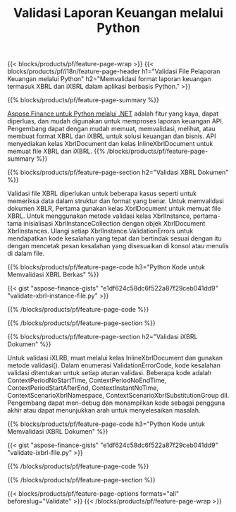 ﻿---
title: Validasi Laporan Keuangan melalui Python
url: /id/python-net/validate/
description:  Python kode untuk memvalidasi laporan keuangan dalam file XBRL dan iXBRL melalui perpustakaan Python.
---
{{< blocks/products/pf/feature-page-wrap >}}
{{< blocks/products/pf/i18n/feature-page-header h1="Validasi File Pelaporan Keuangan melalui Python" h2="Memvalidasi format laporan keuangan termasuk XBRL dan iXBRL dalam aplikasi berbasis Python." >}}

{{% blocks/products/pf/feature-page-summary %}}

[Aspose.Finance untuk Python melalui .NET](https://products.aspose.com/finance/python-net/) adalah fitur yang kaya, dapat diperluas, dan mudah digunakan untuk memproses laporan keuangan API. Pengembang dapat dengan mudah memuat, memvalidasi, melihat, atau membuat format XBRL dan iXBRL untuk solusi keuangan dan bisnis. API menyediakan kelas XbrlDocument dan kelas InlineXbrlDocument untuk memuat file XBRL dan iXBRL.
{{% /blocks/products/pf/feature-page-summary %}}

{{% blocks/products/pf/feature-page-section h2="Validasi XBRL Dokumen" %}}

Validasi file XBRL diperlukan untuk beberapa kasus seperti untuk memeriksa data dalam struktur dan format yang benar. Untuk memvalidasi dokumen XBLR, Pertama gunakan kelas XbrlDocument untuk memuat file XBRL. Untuk menggunakan metode validasi kelas XbrlInstance, pertama-tama inisialisasi XbrlInstanceCollection dengan objek XbrlDocument XbrlInstances. Ulangi setiap XbrlInstance.ValidationErrors untuk mendapatkan kode kesalahan yang tepat dan bertindak sesuai dengan itu dengan mencetak pesan kesalahan yang disesuaikan di konsol atau menulis di dalam file.

{{% blocks/products/pf/feature-page-code h3="Python Kode untuk Memvalidasi XBRL Berkas" %}}

{{< gist "aspose-finance-gists" "e1df624c58dc6f522a87f29ceb041dd9" "validate-xbrl-instance-file.py" >}} 

{{% /blocks/products/pf/feature-page-code %}}

{{% /blocks/products/pf/feature-page-section %}}

{{% blocks/products/pf/feature-page-section h2="Validasi iXBRL Dokumen" %}}

Untuk validasi iXLRB, muat melalui kelas InlineXbrlDocument dan gunakan metode validasi(). Dalam enumerasi ValidationErrorCode, kode kesalahan validasi ditentukan untuk setiap aturan validasi. Beberapa kode adalah ContextPeriodNoStartTime, ContextPeriodNoEndTime, ContextPeriodStartAfterEnd, ContextInstantNoTime, ContextScenarioXbrlNamespace, ContextScenarioXbrlSubstitutionGroup dll. Pengembang dapat men-debug dan menampilkan kode sebagai pengguna akhir atau dapat menunjukkan arah untuk menyelesaikan masalah.

{{% blocks/products/pf/feature-page-code h3="Python Kode untuk Memvalidasi iXBRL Dokumen" %}}

{{< gist "aspose-finance-gists" "e1df624c58dc6f522a87f29ceb041dd9" "validate-ixbrl-file.py" >}}

{{% /blocks/products/pf/feature-page-code %}}

{{% /blocks/products/pf/feature-page-section %}}

{{< blocks/products/pf/feature-page-options formats="all" beforeslug="Validate" >}}
{{< /blocks/products/pf/feature-page-wrap >}}
